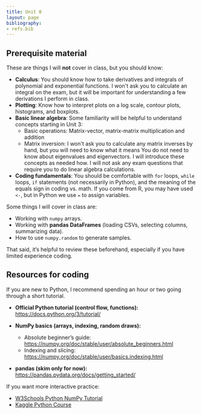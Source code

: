 ```yaml
---
title: Unit 0
layout: page
bibliography:
- refs.bib
---
```



## Prerequisite material

These are things I will **not** cover in class, but you should know:

- **Calculus**: You should know how to take derivatives and integrals of polynomial and exponential functions. I won't ask you to calculate an integral on the exam, but it will be important for understanding a few derivations I perform in class.
- **Plotting**: Know how to interpret plots on a log scale, contour plots, histograms, and boxplots. 
- **Basic linear algebra**: Some familiarity will be helpful to understand concepts starting in Unit 3: 
  - Basic operations: Matrix-vector, matrix-matrix multiplication and addition
  - Matrix inversion: I won't ask you to calculate any matrix inverses by hand, but you will need to know what it means
  You do not need to know about eigenvalues and eigenvectors. I will introduce these concepts as needed how.  I will not ask any exam questions that require you to do linear algebra calculations.
- **Coding fundamentals**: You should be comfortable with `for` loops, `while` loops, `if` statements (not necessarily in Python), and the meaning of the equals sign in coding vs. math. If you come from R, you may have used `<-`, but in Python we use `=` to assign variables. 

Some things I will cover in class are:
- Working with `numpy` arrays.
- Working with **pandas DataFrames** (loading CSVs, selecting columns, summarizing data).
- How to use `numpy.random` to generate samples.

That said, it’s helpful to review these beforehand, especially if you have limited experience coding.

## Resources for coding

If you are new to Python, I recommend spending an hour or two going through a short tutorial.  

- **Official Python tutorial (control flow, functions):**  
  https://docs.python.org/3/tutorial/  

- **NumPy basics (arrays, indexing, random draws):**  
  - Absolute beginner’s guide: https://numpy.org/doc/stable/user/absolute_beginners.html  
  - Indexing and slicing: https://numpy.org/doc/stable/user/basics.indexing.html  

- **pandas (skim only for now):**  
  https://pandas.pydata.org/docs/getting_started/  

If you want more interactive practice:  
- [W3Schools Python NumPy Tutorial](https://www.w3schools.com/python/numpy/default.asp)  
- [Kaggle Python Course](https://www.kaggle.com/learn/python)

